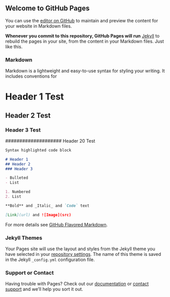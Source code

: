 ## Welcome to GitHub Pages

You can use the [editor on GitHub](https://github.com/tomzyzhu/tomzyzhu.github.io/edit/master/index.md) to maintain and preview the content for your website in Markdown files.

**Whenever you commit to this repository, GitHub Pages will run** [Jekyll](https://jekyllrb.com/) to rebuild the pages in your site, from the content in your Markdown files. Just like this.

### Markdown

Markdown is a lightweight and easy-to-use syntax for styling your writing. It includes conventions for


# Header 1 Test
## Header 2 Test
### Header 3 Test
#################### Header 20 Test


```markdown
Syntax highlighted code block

# Header 1
## Header 2
### Header 3

- Bulleted
- List

1. Numbered
2. List

**Bold** and _Italic_ and `Code` text

[Link](url) and ![Image](src)
```

For more details see [GitHub Flavored Markdown](https://guides.github.com/features/mastering-markdown/).

### Jekyll Themes

Your Pages site will use the layout and styles from the Jekyll theme you have selected in your [repository settings](https://github.com/tomzyzhu/tomzyzhu.github.io/settings). The name of this theme is saved in the Jekyll `_config.yml` configuration file.

### Support or Contact

Having trouble with Pages? Check out our [documentation](https://help.github.com/categories/github-pages-basics/) or [contact support](https://github.com/contact) and we’ll help you sort it out.
